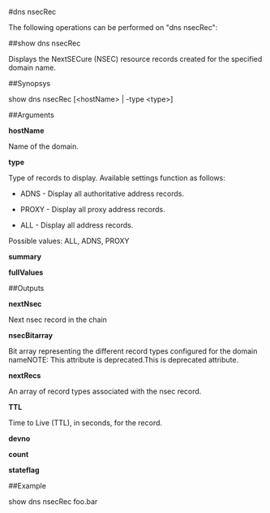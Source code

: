 #dns nsecRec

The following operations can be performed on "dns nsecRec":


##show dns nsecRec

Displays the NextSECure (NSEC) resource records created for the specified domain name.


##Synopsys

show dns nsecRec [&lt;hostName> | -type &lt;type>]


##Arguments

<b>hostName</b>
Name of the domain.

<b>type</b>
Type of records to display. Available settings function as follows:
* ADNS - Display all authoritative address records.
* PROXY - Display all proxy address records.
* ALL - Display all address records.
Possible values: ALL, ADNS, PROXY

<b>summary</b>

<b>fullValues</b>



##Outputs

<b>nextNsec</b>
Next nsec record in the chain

<b>nsecBitarray</b>
Bit array representing the different record types configured for the domain nameNOTE: This attribute is deprecated.This is deprecated attribute.

<b>nextRecs</b>
An array of record types associated with the nsec record.

<b>TTL</b>
Time to Live (TTL), in seconds, for the record.

<b>devno</b>

<b>count</b>

<b>stateflag</b>



##Example

show dns nsecRec foo.bar

